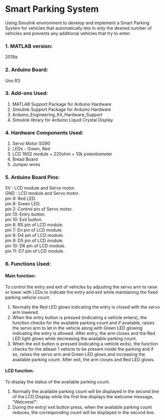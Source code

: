 # Smart Parking System

Using Simulink environment to develop and implement a Smart Parking System for vehicles that automatically lets in only the desired number of vehicles and prevents any additional vehicles that try to enter. 

### 1. MATLAB version: 
2019a
### 2. Arduino Board: 
Uno R3
### 3. Add-ons Used:
   1. MATLAB Support Package for Arduino Hardware
   2. Simulink Support Package for Arduino Hardware
   3. Arduino_Engineering_Kit_Hardware_Support
   4. Simulink library for Arduino Liquid Crystal Display
### 4. Hardware Components Used:
   1. Servo Motor SG90
   2. LEDs - Green, Red
   3. LCD 1602 module + 220ohm + 10k potentiometer
   4. Bread Board
   5. Jumper wires
### 5. Arduino Board Pins:
   5V   :  LCD module and Servo motor.<br />
   GND  :  LCD module and Servo motor.<br />
   pin 9:  Red LED.<br />
   pin 8:  Green LED.<br />
   pin 2:  Control pin of Servo motor.<br />
   pin 13: Entry button.<br />
   pin 10: Exit button.<br />
   pin 6:  RS pin of LCD module.<br />
   pin 7:  En pin of LCD module. <br />
   pin 8:  D4 pin of LCD module.<br />
   pin 9:  D5 pin of LCD module.<br />
   pin 10: D6 pin of LCD module. <br />
   pin 11: D7 pin of LCD module.<br />
### 6. Functions Used:
   #### Main function:
   To control the entry and exit of vehicles by adjusting the servo arm to raise or lower with LEDs to indicate the entry and exit while maintaining the fixed parking vehicle count.
   1. Normally the Red LED glows indicating the entry is closed with the servo arm lowered.
   2. When the entry button is pressed (indicating a vehicle enters), the function checks for the available parking count and if available, raises the servo arm to let in the vehicle along with Green LED glowing indicating the entry is allowed. After entry, the arm closes and the Red LED light glows while decreasing the available parking count.
   3. When the exit button is pressed (indicating a vehicle exits), the function checks for the atleast 1 vehicle to be present inside the parking and if so, raises the servo arm and Green LED glows and increasing the available parking count. After exit, the arm closes and Red LED glows.
   
   #### LCD function:
   To display the status of the available parking count.
   1. Normally the available parking count will be displayed in the second line of the LCD Display while the first line displays the welcome message, "Welcome!". 
   2. During the entry/ exit button press, when the available parking count reduces, the corresponding count will be displayed in the second line.
